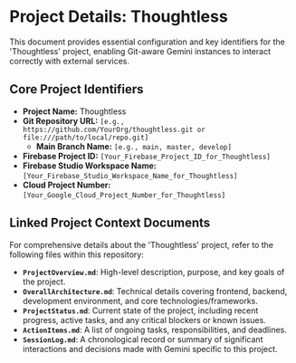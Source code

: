 # Project Details: Thoughtless

This document provides essential configuration and key identifiers for the 'Thoughtless' project, enabling Git-aware Gemini instances to interact correctly with external services.

## Core Project Identifiers

* **Project Name:** Thoughtless
* **Git Repository URL:** `[e.g., https://github.com/YourOrg/thoughtless.git or file:///path/to/local/repo.git]`
    * **Main Branch Name:** `[e.g., main, master, develop]`
* **Firebase Project ID:** `[Your_Firebase_Project_ID_for_Thoughtless]`
* **Firebase Studio Workspace Name:** `[Your_Firebase_Studio_Workspace_Name_for_Thoughtless]`
* **Cloud Project Number:** `[Your_Google_Cloud_Project_Number_for_Thoughtless]`

## Linked Project Context Documents

For comprehensive details about the 'Thoughtless' project, refer to the following files within this repository:

* **`ProjectOverview.md`**: High-level description, purpose, and key goals of the project.
* **`OverallArchitecture.md`**: Technical details covering frontend, backend, development environment, and core technologies/frameworks.
* **`ProjectStatus.md`**: Current state of the project, including recent progress, active tasks, and any critical blockers or known issues.
* **`ActionItems.md`**: A list of ongoing tasks, responsibilities, and deadlines.
* **`SessionLog.md`**: A chronological record or summary of significant interactions and decisions made with Gemini specific to this project.
